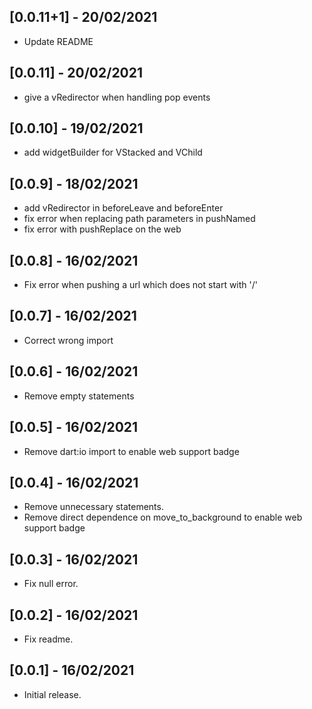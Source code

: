 ## [0.0.11+1] - 20/02/2021

* Update README

## [0.0.11] - 20/02/2021

* give a vRedirector when handling pop events

## [0.0.10] - 19/02/2021

* add widgetBuilder for VStacked and VChild

## [0.0.9] - 18/02/2021

* add vRedirector in beforeLeave and beforeEnter
* fix error when replacing path parameters in pushNamed
* fix error with pushReplace on the web

## [0.0.8] - 16/02/2021

* Fix error when pushing a url which does not start with '/'

## [0.0.7] - 16/02/2021

* Correct wrong import

## [0.0.6] - 16/02/2021

* Remove empty statements

## [0.0.5] - 16/02/2021

* Remove dart:io import to enable web support badge

## [0.0.4] - 16/02/2021

* Remove unnecessary statements.
* Remove direct dependence on move_to_background to enable web support badge

## [0.0.3] - 16/02/2021

* Fix null error.

## [0.0.2] - 16/02/2021

* Fix readme.

## [0.0.1] - 16/02/2021

* Initial release.
